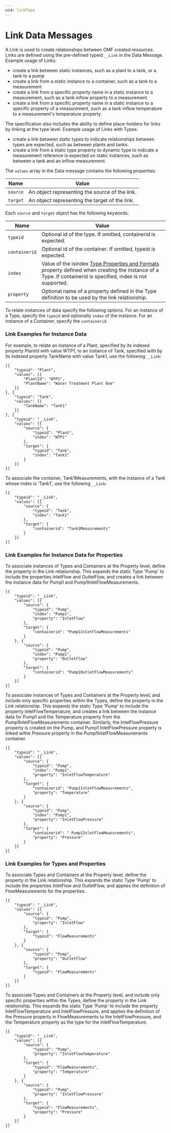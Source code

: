 ```yaml
---
uid: linkType
---
```


# Link Data Messages

A Link is used to create relationships between OMF created resources. Links are defined using the pre-defined typeid `__Link` in the Data Message.
Example usage of Links:
 - create a link between static instances, such as a plant to a tank, or a tank to a pump
 - create a link from a static instance to a container, such as a tank to a measurement
 - create a link from a specific property name in a static instance to a measurement, such as a tank inflow property to a measurement
 - create a link from a specific property name in a static instance to a specific property of a measurement, such as a tank inflow temperature to a measurement's temperature property.

The specification also includes the ability to define place-holders for links by linking at the type level. Example usage of Links with Types:
 - create a link between static types to indicate relationships between types are expected, such as between plants and tanks.
 - create a link from a static type property to dynamic type to indicate a measurement reference is expected on static instances, such as between a tank and an inflow measurement.

The `values` array in the Data message contains the following properties:

| Name | Value |
| --- | --- |
| `source` | An object representing the source of the link. |
| `target` | An object representing the target of the link. |

Each `source` and `target` object has the following keywords:

| Name | Value |
| --- | --- |
| `typeid` | Optional id of the type. If omitted, containerid is expected. |
| `containerid` | Optional id of the container. If omitted, typeid is expected. |
| `index` | Value of the isindex [Type Properties and Formats](xref:typePropertiesAndFormats) property defined when creating the instance of a Type. If containerid is specified, index is not supported. |
| `property` | Optional name of a property defined in the Type definition to be used by the link relationship. |

To relate instances of data specify the following options. For an instance of a Type, specify the `typeid` and optionally `index` of the instance.
For an instance of a Container, specify the `containerid`.

### Link Examples for Instance Data

For example, to relate an instance of a Plant, specified by its indexed property PlantId with value WTP1, to an instance of Tank, specified with by its indexed property TankName with value Tank1, use the following `__Link`:

	[{
		"typeid": "Plant",
		"values": [{
			"PlantId": "WTP1",
			"PlantName": "Water Treatment Plant One"
		}]
	}, {
		"typeid": "Tank",
		"values": [{
			"TankName": "Tank1"
		}]
	}, {
		"typeid": "__Link",
		"values": [{
			"source": {
				"typeid": "Plant",
				"index": "WTP1"
			},
			"target": {
				"typeid": "Tank",
				"index": "Tank1"
			}
		}]
	}]

To associate the container, Tank1Measurements, with the instance of a Tank whose index is \'Tank1\', use the following `__Link`:

	[{
		"typeid": "__Link",
		"values": [{
			"source": {
				"typeid": "Tank",
				"index": "Tank1"
			},
			"target": {
				"containerid": "Tank1Measurements"
			}
		}]
	}]

### Link Examples for Instance Data for Properties

To associate instances of Types and Containers at the Property level, define the property in the Link relationship.
This expands the static Type \'Pump\' to include the properties InletFlow and OutletFlow, and creates a link between the instance data for Pump1 and Pump1InletFlowMeasurements.

	[{
		"typeid": "__Link",
		"values": [{
			"source": {
				"typeid": "Pump",
				"index": "Pump1",
				"property": "InletFlow"
			},
			"target": {
				"containerid": "Pump1InletFlowMeasurements"
			}
		}, {
			"source": {
				"typeid": "Pump",
				"index": "Pump1",
				"property": "OutletFlow"
			},
			"target": {
				"containerid": "Pump1OutletFlowMeasurements"
			}
		}]
	}]

To associate instances of Types and Containers at the Property level, and include only specific properties within the Types, define the property in the Link relationship.
This expands the static Type \'Pump\' to include the property InletFlowTemperature, and creates a link between the instance data for Pump1 and the Temperature property from the Pump1InletFlowMeasurements container.
Similarly, the InletFlowPressure property is created on the Pump, and Pump1 InletFlowPressure property is linked withe Pressure property in the Pump1InletFlowMeasurements container.

	[{
		"typeid": "__Link",
		"values": [{
			"source": {
				"typeid": "Pump",
				"index": "Pump1",
				"property": "InletFlowTemperature"
			},
			"target": {
				"containerid": "Pump1InletFlowMeasurements",
				"property": "Temperature"
			}
		}, {
			"source": {
				"typeid": "Pump",
				"index": "Pump1",
				"property": "InletFlowPressure"
			},
			"target": {
				"containerid": " Pump1InletFlowMeasurements",
				"property": "Pressure"
			}
		}]
	}]

### Link Examples for Types and Properties

To associate Types and Containers at the Property level, define the property in the Link relationship.
This expands the static Type \'Pump\' to include the properties InletFlow and OutletFlow, and applies the definition of FlowMeasurements for the properties.

	[{
		"typeid": "__Link",
		"values": [{
			"source": {
				"typeid": "Pump",
				"property": "InletFlow"
			},
			"target": {
				"typeid": "FlowMeasurements"
			}
		}, {
			"source": {
				"typeid": "Pump",
				"property": "OutletFlow"
			},
			"target": {
				"typeid": "FlowMeasurements"
			}
		}]
	}]

To associate Types and Containers at the Property level, and include only specific properties within the Types, define the property in the Link relationship.
This expands the static Type \'Pump\' to include the property InletFlowTemperature and InletFlowPressure, and applies the definition of the Pressure property in FlowMeasurements to the InletFlowPressure,
and the Temperature property as the type for the InletFlowTemperature.

	[{
		"typeid": "__Link",
		"values": [{
			"source": {
				"typeid": "Pump",
				"property": "InletFlowTemperature"
			},
			"target": {
				"typeid": "FlowMeasurements",
				"property": "Temperature"
			}
		}, {
			"source": {
				"typeid": "Pump",
				"property": "InletFlowPressure"
			},
			"target": {
				"typeid": "FlowMeasurements",
				"property": "Pressure"
			}
		}]
	}]
